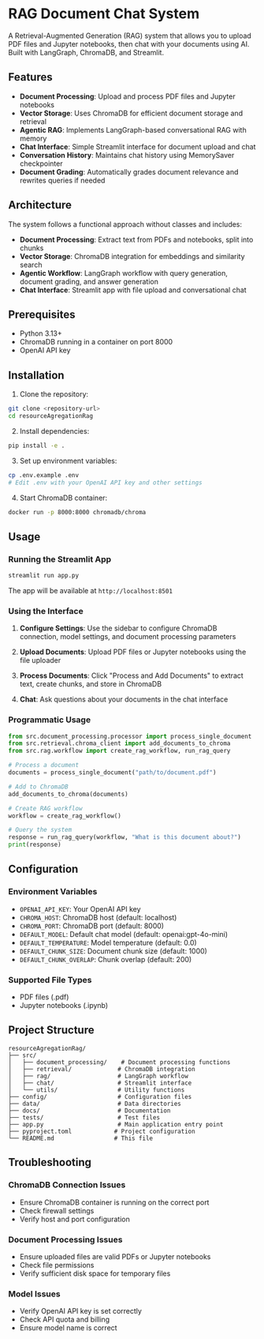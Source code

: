 # RAG Document Chat System

A Retrieval-Augmented Generation (RAG) system that allows you to upload PDF files and Jupyter notebooks, then chat with your documents using AI. Built with LangGraph, ChromaDB, and Streamlit.

## Features

- **Document Processing**: Upload and process PDF files and Jupyter notebooks
- **Vector Storage**: Uses ChromaDB for efficient document storage and retrieval
- **Agentic RAG**: Implements LangGraph-based conversational RAG with memory
- **Chat Interface**: Simple Streamlit interface for document upload and chat
- **Conversation History**: Maintains chat history using MemorySaver checkpointer
- **Document Grading**: Automatically grades document relevance and rewrites queries if needed

## Architecture

The system follows a functional approach without classes and includes:

- **Document Processing**: Extract text from PDFs and notebooks, split into chunks
- **Vector Storage**: ChromaDB integration for embeddings and similarity search
- **Agentic Workflow**: LangGraph workflow with query generation, document grading, and answer generation
- **Chat Interface**: Streamlit app with file upload and conversational chat

## Prerequisites

- Python 3.13+
- ChromaDB running in a container on port 8000
- OpenAI API key

## Installation

1. Clone the repository:
```bash
git clone <repository-url>
cd resourceAgregationRag
```

2. Install dependencies:
```bash
pip install -e .
```

3. Set up environment variables:
```bash
cp .env.example .env
# Edit .env with your OpenAI API key and other settings
```

4. Start ChromaDB container:
```bash
docker run -p 8000:8000 chromadb/chroma
```

## Usage

### Running the Streamlit App

```bash
streamlit run app.py
```

The app will be available at `http://localhost:8501`

### Using the Interface

1. **Configure Settings**: Use the sidebar to configure ChromaDB connection, model settings, and document processing parameters

2. **Upload Documents**: Upload PDF files or Jupyter notebooks using the file uploader

3. **Process Documents**: Click "Process and Add Documents" to extract text, create chunks, and store in ChromaDB

4. **Chat**: Ask questions about your documents in the chat interface

### Programmatic Usage

```python
from src.document_processing.processor import process_single_document
from src.retrieval.chroma_client import add_documents_to_chroma
from src.rag.workflow import create_rag_workflow, run_rag_query

# Process a document
documents = process_single_document("path/to/document.pdf")

# Add to ChromaDB
add_documents_to_chroma(documents)

# Create RAG workflow
workflow = create_rag_workflow()

# Query the system
response = run_rag_query(workflow, "What is this document about?")
print(response)
```

## Configuration

### Environment Variables

- `OPENAI_API_KEY`: Your OpenAI API key
- `CHROMA_HOST`: ChromaDB host (default: localhost)
- `CHROMA_PORT`: ChromaDB port (default: 8000)
- `DEFAULT_MODEL`: Default chat model (default: openai:gpt-4o-mini)
- `DEFAULT_TEMPERATURE`: Model temperature (default: 0.0)
- `DEFAULT_CHUNK_SIZE`: Document chunk size (default: 1000)
- `DEFAULT_CHUNK_OVERLAP`: Chunk overlap (default: 200)

### Supported File Types

- PDF files (.pdf)
- Jupyter notebooks (.ipynb)

## Project Structure

```
resourceAgregationRag/
├── src/
│   ├── document_processing/    # Document processing functions
│   ├── retrieval/             # ChromaDB integration
│   ├── rag/                   # LangGraph workflow
│   ├── chat/                  # Streamlit interface
│   └── utils/                 # Utility functions
├── config/                    # Configuration files
├── data/                      # Data directories
├── docs/                      # Documentation
├── tests/                     # Test files
├── app.py                     # Main application entry point
├── pyproject.toml            # Project configuration
└── README.md                 # This file
```

## Troubleshooting

### ChromaDB Connection Issues

- Ensure ChromaDB container is running on the correct port
- Check firewall settings
- Verify host and port configuration

### Document Processing Issues

- Ensure uploaded files are valid PDFs or Jupyter notebooks
- Check file permissions
- Verify sufficient disk space for temporary files

### Model Issues

- Verify OpenAI API key is set correctly
- Check API quota and billing
- Ensure model name is correct